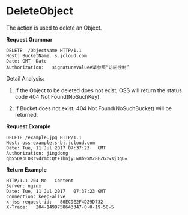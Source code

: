 # DeleteObject

The action is used to delete an Object.

**Request Grammar**
```
DELETE  /ObjectName HTTP/1.1
Host: BucketName. s.jcloud.com
Date: GMT  Date     
Authorization:   signatureValue#请参照“访问控制”
```

Detail Analysis:

1. If the Object to be deleted does not exist, OSS will return the status code 404 Not Found(NoSuchKey).

2. If Bucket does not exist, 404 Not Found(NoSuchBucket) will be returned.

**Request Example**
```
DELETE /example.jpg HTTP/1.1
Host: oss-example.s-bj.jcloud.com
Date: Tue, 11 Jul 2017 07:37:23   GMT    
Authorization: jingdong   qbS5QXpLORrvdrmb:Qt+ThnjyLwBb9xMZ8PZG3wsj3qU=
```
**Return Example**
```
HTTP/1.1 204 No   Content
Server: nginx
Date: Tue, 11 Jul 2017   07:37:23 GMT
Connection: keep-alive
x-jss-request-id:   80EC9E2F4D29D732
X-Trace:   204-1499758643347-0-0-19-50-5
```
